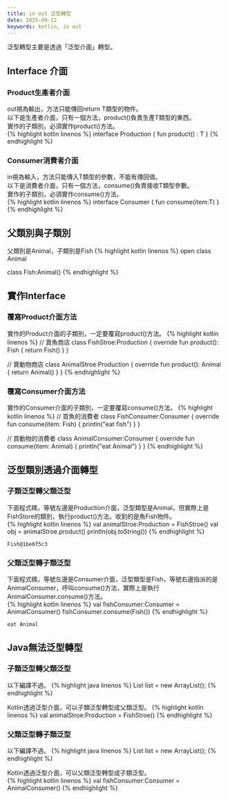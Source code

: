 ```yaml
---
title: in out 泛型轉型
date: 2025-09-12
keywords: kotlin, in out
---
```

泛型轉型主要是透過「泛型介面」轉型。

## Interface 介面
### Product生產者介面
out視為輸出，方法只能傳回return T類型的物件。<br>以下是生產者介面，只有一個方法，product()負責生產T類型的東西。<br>
實作的子類別，必須實作product()方法。<br>
{% highlight kotlin linenos %}
interface Production<out T> {
    fun product() : T
}
{% endhighlight %}

### Consumer消費者介面
in視為輸入，方法只能傳入T類型的參數，不能有傳回值。<br>以下是消費者介面，只有一個方法，consume()負責接收T類型參數。<br>
實作的子類別，必須實作consume()方法。<br>
{% highlight kotlin linenos %}
interface Consumer<in T> {
    fun consume(item:T)
}
{% endhighlight %}

## 父類別與子類別
父類別是Animal，子類別是Fish
{% highlight kotlin linenos %}
open class Animal

class Fish:Animal()
{% endhighlight %}

## 實作Interface
### 覆寫Product介面方法
實作的Product介面的子類別，一定要覆寫product()方法。
{% highlight kotlin linenos %}
// 賣魚商店
class FishStroe:Production<Fish> {
    override fun product(): Fish {
        return Fish()
    }
}

// 賣動物商店
class AnimalStroe:Production<Animal> {
    override fun product(): Animal {
        return Animal()
    }
}
{% endhighlight %}

### 覆寫Consumer介面方法
實作的Consumer介面的子類別，一定要覆寫consume()方法。
{% highlight kotlin linenos %}
// 買魚的消費者
class FishConsumer:Consumer<Fish> {
    override fun consume(item: Fish) {
        println("eat fish")
    }
}

// 買動物的消費者
class AnimalConsumer:Consumer<Animal> {
    override fun consume(item: Animal) {
        println("eat Animal")
    }
}
{% endhighlight %}

## 泛型類別透過介面轉型
### 子類泛型轉父類泛型
下面程式碼，等號左邊是Production介面，泛型類型是Animal，但實際上是FishStore的類別，執行product()方法，收到的是魚Fish物件。<br>
{% highlight kotlin linenos %}
    val animalStroe:Production<Animal> = FishStroe()
    val obj = animalStroe.product()
    println(obj.toString())
{% endhighlight %}
```
Fish@1be6f5c3
```
### 父類泛型轉子類泛型
下面程式碼，等號左邊是Consumer介面，泛型類型是Fish，等號右邊指派的是AnimalConsumer，呼叫consume()方法，實際上是執行AnimalConsumer.consume()方法。<br>
{% highlight kotlin linenos %}
    val fishConsumer:Consumer<Fish> = AnimalConsumer()
    fishConsumer.consume(Fish())
{% endhighlight %}
```
eat Animal
```

## Java無法泛型轉型
### 子類泛型轉父類泛型
以下編譯不過。
{% highlight java linenos %}
List<Animal> list = new ArrayList<Fish>();
{% endhighlight %}

Kotlin透過泛型介面，可以子類泛型轉型成父類泛型。
{% highlight kotlin linenos %}
val animalStroe:Production<Animal> = FishStroe()
{% endhighlight %}

### 父類泛型轉子類泛型
以下編譯不過。
{% highlight java linenos %}
List<Fish> list = new ArrayList<Animal>();
{% endhighlight %}

Kotlin透過泛型介面，可以父類泛型轉型成子類泛型。<br>
{% highlight kotlin linenos %}
val fishConsumer:Consumer<Fish> = AnimalConsumer()
{% endhighlight %}
